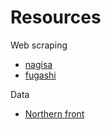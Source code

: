 # Resources

Web scraping 
- [nagisa](https://afoucaul.github.io/2018/06/17/extracting-vocabulary-from-a-japanese-text.html)
- [fugashi](https://github.com/polm/fugashi)

Data
- [Northern front](https://ncode.syosetu.com/n7855ck/)